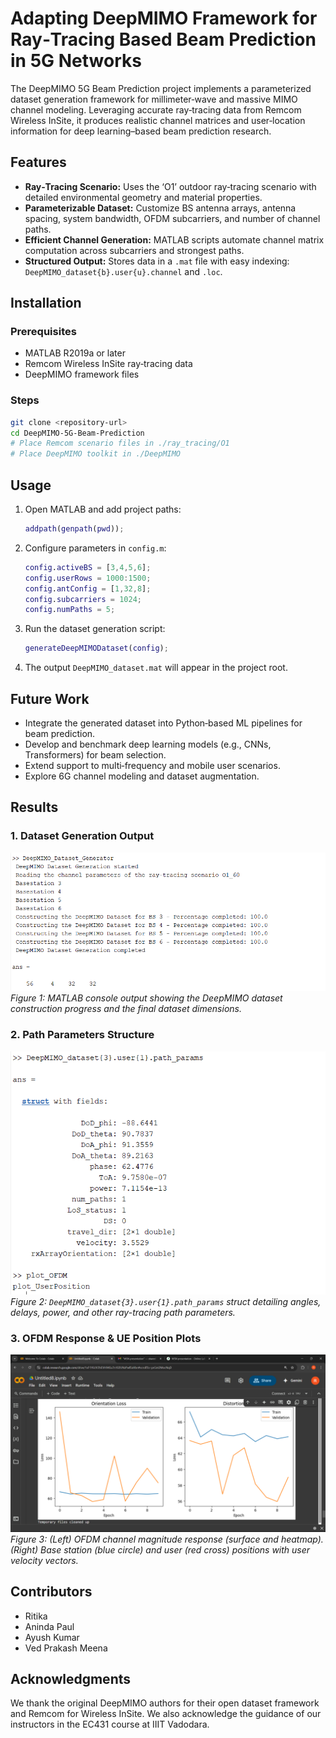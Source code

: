 # ﻿Adapting DeepMIMO Framework for Ray‑Tracing Based Beam Prediction in 5G Networks

The DeepMIMO 5G Beam Prediction project implements a parameterized dataset generation framework for millimeter‑wave and massive MIMO channel modeling. Leveraging accurate ray‑tracing data from Remcom Wireless InSite, it produces realistic channel matrices and user‑location information for deep learning–based beam prediction research.

## Features
- **Ray‑Tracing Scenario:** Uses the ‘O1’ outdoor ray‑tracing scenario with detailed environmental geometry and material properties.
- **Parameterizable Dataset:** Customize BS antenna arrays, antenna spacing, system bandwidth, OFDM subcarriers, and number of channel paths.
- **Efficient Channel Generation:** MATLAB scripts automate channel matrix computation across subcarriers and strongest paths.
- **Structured Output:** Stores data in a `.mat` file with easy indexing: `DeepMIMO_dataset{b}.user{u}.channel` and `.loc`.

## Installation

### Prerequisites
- MATLAB R2019a or later
- Remcom Wireless InSite ray‑tracing data
- DeepMIMO framework files

### Steps
```bash
git clone <repository-url>
cd DeepMIMO-5G-Beam-Prediction
# Place Remcom scenario files in ./ray_tracing/O1
# Place DeepMIMO toolkit in ./DeepMIMO
```

## Usage
1. Open MATLAB and add project paths:
   ```matlab
   addpath(genpath(pwd));
   ```
2. Configure parameters in `config.m`:
   ```matlab
   config.activeBS = [3,4,5,6];
   config.userRows = 1000:1500;
   config.antConfig = [1,32,8];
   config.subcarriers = 1024;
   config.numPaths = 5;
   ```
3. Run the dataset generation script:
   ```matlab
   generateDeepMIMODataset(config);
   ```
4. The output `DeepMIMO_dataset.mat` will appear in the project root.

## Future Work
- Integrate the generated dataset into Python‑based ML pipelines for beam prediction.
- Develop and benchmark deep learning models (e.g., CNNs, Transformers) for beam selection.
- Extend support to multi‑frequency and mobile user scenarios.
- Explore 6G channel modeling and dataset augmentation.

## Results

### 1. Dataset Generation Output
![Dataset Generation Log](/dataset_generation.png)
*Figure 1: MATLAB console output showing the DeepMIMO dataset construction progress and the final dataset dimensions.*

### 2. Path Parameters Structure
![Path Parameters Struct](path_params.png)
*Figure 2: `DeepMIMO_dataset{3}.user{1}.path_params` struct detailing angles, delays, power, and other ray-tracing path parameters.*

### 3. OFDM Response & UE Position Plots
![OFDM and Position Plots](/ofdm_userposition.png)
*Figure 3: (Left) OFDM channel magnitude response (surface and heatmap). (Right) Base station (blue circle) and user (red cross) positions with user velocity vectors.*

## Contributors
- Ritika
- Aninda Paul
- Ayush Kumar
- Ved Prakash Meena

## Acknowledgments
We thank the original DeepMIMO authors for their open dataset framework and Remcom for Wireless InSite. We also acknowledge the guidance of our instructors in the EC431 course at IIIT Vadodara.

